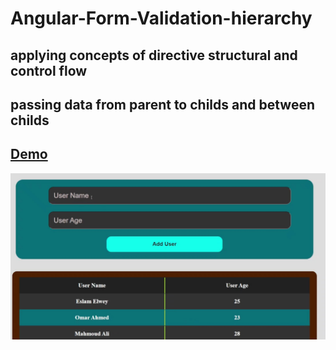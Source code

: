 # Angular-Form-Validation-hierarchy
## applying concepts of directive structural and control flow 
## passing data from parent to childs and between childs 
## <a href="https://youtu.be/buixkPU285g">Demo</a>
<img src="https://github.com/Eslam-Elwey/Angular-Form-Validation-hierarchy/blob/main/demo.jpg" />
